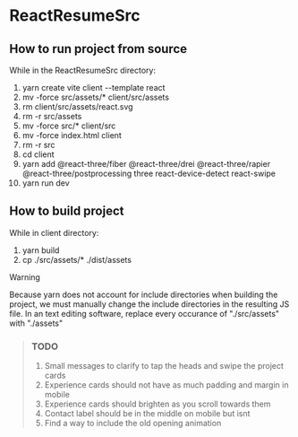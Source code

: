 # ReactResumeSrc

## How to run project from source

While in the ReactResumeSrc directory:
1. yarn create vite client --template react
2. mv -force src/assets/* client/src/assets
3. rm client/src/assets/react.svg
4. rm -r src/assets
5. mv -force src/* client/src
6. mv -force index.html client
7. rm -r src
8. cd client
9. yarn add @react-three/fiber @react-three/drei @react-three/rapier @react-three/postprocessing three react-device-detect react-swipe
10. yarn run dev

## How to build project

While in client directory:
1. yarn build
2. cp ./src/assets/* ./dist/assets

> [!WARNING]
> Because yarn does not account for include directories when building the project, we must manually change the include directories in the resulting JS file. In an text editing software, replace every occurance of "./src/assets" with "./assets"

> ### TODO
> 1. Small messages to clarify to tap the heads and swipe the project cards
> 2. Experience cards should not have as much padding and margin in mobile
> 3. Experience cards should brighten as you scroll towards them
> 4. Contact label should be in the middle on mobile but isnt
> 5. Find a way to include the old opening animation

